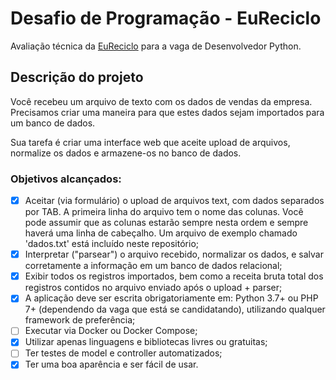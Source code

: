 # Desafio de Programação - EuReciclo

Avaliação técnica da [EuReciclo](https://www.eureciclo.com.br/?matchtype=e&utm_source=google&utm_medium=cpc&utm_campaign=se.branded&utm_term=eureciclo&hsa_acc=4958439819&hsa_cam=1073756521&hsa_grp=54087061433&hsa_ad=341956841167&hsa_src=g&hsa_tgt=kwd-417064941066&hsa_kw=eureciclo&hsa_mt=e&hsa_net=adwords&hsa_ver=3&gclid=CjwKCAjw7IeUBhBbEiwADhiEMV6Ifxx8GJoilYN-4MO1W1FhocI7-3CkdCr_2R47W4Ag5fhmSH6qAhoCB_EQAvD_BwE) para a vaga de Desenvolvedor Python.

## Descrição do projeto

Você recebeu um arquivo de texto com os dados de vendas da empresa. Precisamos criar uma maneira para que estes dados sejam importados para um banco de dados.

Sua tarefa é criar uma interface web que aceite upload de arquivos, normalize os dados e armazene-os no banco de dados.

### Objetivos alcançados:

- [x] Aceitar (via formulário) o upload de arquivos text, com dados separados por TAB. A primeira linha do arquivo tem o nome das colunas. Você pode assumir que as colunas estarão sempre nesta ordem e sempre haverá uma linha de cabeçalho. Um arquivo de exemplo chamado 'dados.txt' está incluído neste repositório;
- [x] Interpretar ("parsear") o arquivo recebido, normalizar os dados, e salvar corretamente a informação em um banco de dados relacional;
- [x] Exibir todos os registros importados, bem como a receita bruta total dos registros contidos no arquivo enviado após o upload + parser;
- [x] A aplicação deve ser escrita obrigatoriamente em: Python 3.7+ ou PHP 7+ (dependendo da vaga que está se candidatando), utilizando qualquer framework de preferência;
- [ ] Executar via Docker ou Docker Compose;
- [x] Utilizar apenas linguagens e bibliotecas livres ou gratuitas;
- [ ] Ter testes de model e controller automatizados;
- [x] Ter uma boa aparência e ser fácil de usar.
